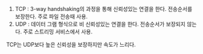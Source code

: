 1. TCP : 3-way handshaking의 과정을 통해 신뢰성있는 연결을 한다. 전송순서를 보장한다. 주로 파일 전송때 사용.
2. UDP : 데이터 그램 형식으로 비 신뢰성있는 연결을 한다. 전송순서가 보장되지 않는다. 주로 스트리밍 서비스에서 사용.

TCP는 UDP보다 높은 신뢰성을 보장하지만 속도가 느리다.
